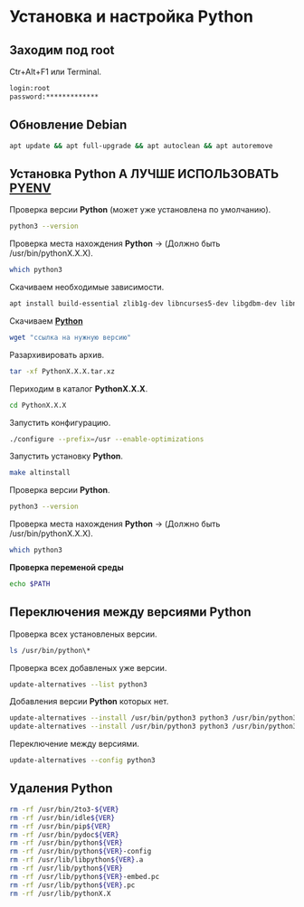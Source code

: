 # Установка и настройка Python

## Заходим под root

Ctr+Alt+F1 или Terminal.

```bash
login:root
password:*************
```

## Обновление Debian

```bash
apt update && apt full-upgrade && apt autoclean && apt autoremove
```

## Установка Python А ЛУЧШЕ ИСПОЛЬЗОВАТЬ [PYENV](https://github.com/pyenv/pyenv)

Проверка версии **Python** (может уже установлена по умолчанию).

```bash
python3 --version
```

Проверка места нахождения **Python** -> (Должно быть /usr/bin/pythonX.X.X).

```bash
which python3
```

Скачиваем необходимые зависимости.

```bash
apt install build-essential zlib1g-dev libncurses5-dev libgdbm-dev libnss3-dev libssl-dev libreadline-dev libffi-dev libsqlite3-dev wget libbz2-dev
```

Скачиваем [**Python**](https://www.python.org/)

```bash
wget "ссылка на нужную версию"
```

Разархивировать архив.

```bash
tar -xf PythonX.X.X.tar.xz
```

Периходим в каталог **PythonX.X.X**.

```bash
cd PythonX.X.X
```

Запустить конфигурацию.

```bash
./configure --prefix=/usr --enable-optimizations
```

Запустить установку **Python**.

```bash
make altinstall
```

Проверка версии **Python**.

```bash
python3 --version
```

Проверка места нахождения **Python** -> (Должно быть /usr/bin/pythonX.X.X).

```bash
which python3
```

**Проверка переменой среды**

```bash
echo $PATH
```

## Переключения между версиями Python

Проверка всех установленых версии.

```bash
ls /usr/bin/python\*
```

Проверка всех добавленых уже версии.

```bash
update-alternatives --list python3
```

Добавления версии **Python** которых нет.

```bash
update-alternatives --install /usr/bin/python3 python3 /usr/bin/python3.X.X 1 <- приоритет
update-alternatives --install /usr/bin/python3 python3 /usr/bin/python3.X.X 2 <- приоритет
```

Переключение между версиями.

```bash
update-alternatives --config python3
```

## Удаления Python

```bash
rm -rf /usr/bin/2to3-${VER}
rm -rf /usr/bin/idle${VER}
rm -rf /usr/bin/pip${VER}
rm -rf /usr/bin/pydoc${VER}
rm -rf /usr/bin/python${VER}
rm -rf /usr/bin/python${VER}-config
rm -rf /usr/lib/libpython${VER}.a
rm -rf /usr/lib/python${VER}
rm -rf /usr/lib/python${VER}-embed.pc
rm -rf /usr/lib/python${VER}.pc
rm -rf /usr/lib/pythonX.X
```
